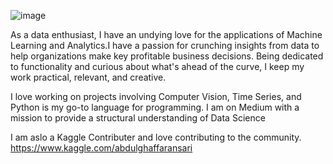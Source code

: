 
![image](https://user-images.githubusercontent.com/88545317/179392875-96b286a9-2802-4801-82a4-0e1c676a9c13.png)


As a data enthusiast, I have an undying love for the applications of Machine Learning and Analytics.I have a passion for crunching insights from data to help organizations make key profitable business decisions. Being dedicated to functionality and curious about what's ahead of the curve, I keep my work practical, relevant, and creative.

I love working on projects involving Computer Vision, Time Series, and Python is my go-to language for programming. I am  on Medium with a mission to provide a structural understanding of Data Science

I am aslo a Kaggle Contributer and love contributing to the community.
https://www.kaggle.com/abdulghaffaransari
<!---
abdulghaffaransari/abdulghaffaransari is a ✨ special ✨ repository because its `README.md` (this file) appears on your GitHub profile.
You can click the Preview link to take a look at your changes.
--->

